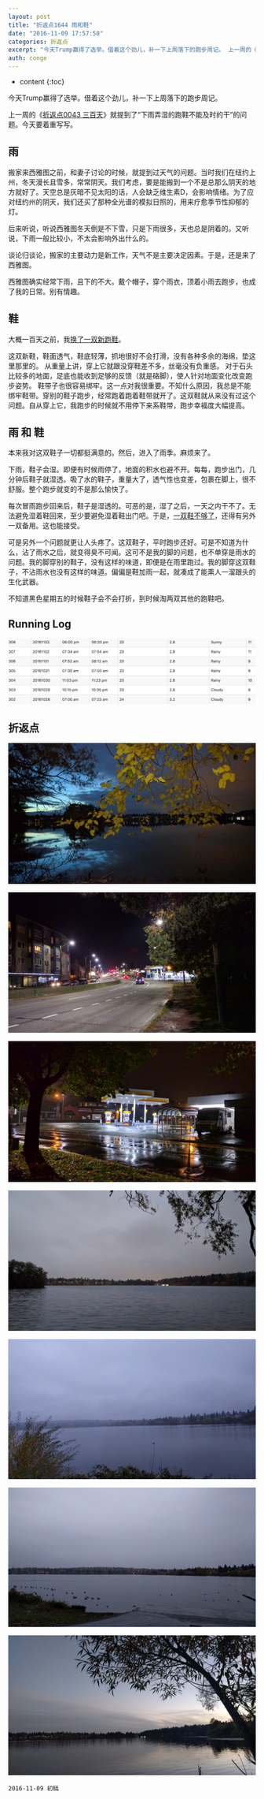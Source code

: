 ```yaml
---
layout: post
title: "折返点1644 雨和鞋"
date: "2016-11-09 17:57:50"
categories: 折返点
excerpt: "今天Trump赢得了选举。借着这个劲儿，补一下上周落下的跑步周记。 上一周的《折返点0043 三百天》就提到了“下雨弄湿的跑鞋不能及时的干”的问..."
auth: conge
---
```

* content
{:toc}

今天Trump赢得了选举。借着这个劲儿，补一下上周落下的跑步周记。

上一周的《[折返点0043 三百天](http://www.jianshu.com/p/c0859cd02ac0)》就提到了“下雨弄湿的跑鞋不能及时的干”的问题。今天要着重写写。

## 雨

搬家来西雅图之前，和妻子讨论的时候，就提到过天气的问题。当时我们在纽约上州，冬天漫长且雪多，常常阴天。我们考虑，要是能搬到一个不是总那么阴天的地方就好了。天空总是灰暗不见太阳的话，人会缺乏维生素D，会影响情绪。为了应对纽约州的阴天，我们还买了那种全光谱的模拟日照的，用来疗愈季节性抑郁的灯。

后来听说，听说西雅图冬天倒是不下雪，只是下雨很多，天也总是阴着的。又听说，下雨一般比较小，不太会影响外出什么的。

谈论归谈论，搬家的主要动力是新工作，天气不是主要决定因素。于是，还是来了西雅图。

西雅图确实经常下雨，且下的不大。戴个帽子，穿个雨衣，顶着小雨去跑步，也成了我的日常。别有情趣。

## 鞋

大概一百天之前，我[换了一双新跑鞋](http://www.jianshu.com/p/bcfc6db591ab)。

这双新鞋，鞋面透气，鞋底轻薄，抓地很好不会打滑，没有各种多余的海绵，垫这里那里的。
从重量上讲，穿上它就跟没穿鞋差不多，丝毫没有负重感。
对于石头比较多的地面，足底也能收到足够的反馈（就是硌脚），使人针对地面变化改变跑步姿势。
鞋带子也很容易绑牢。这一点对我很重要。不知什么原因，我总是不能绑牢鞋带。穿别的鞋子跑步，经常跑着跑着鞋带就开了。这双鞋就从来没有过这个问题。自从穿上它，我跑步的时候就不用停下来系鞋带，跑步幸福度大幅提高。

## 雨 和 鞋

本来我对这双鞋子一切都挺满意的。然后，进入了雨季。麻烦来了。

下雨，鞋子会湿。即便有时候雨停了，地面的积水也避不开。每每，跑步出门，几分钟后鞋子就湿透。吸了水的鞋子，重量大了，透气性也变差，包裹在脚上，很不舒服。整个跑步就变的不是那么愉快了。

每次冒雨跑步回来后，鞋子是湿透的。可恶的是，湿了之后，一天之内干不了。无法避免湿着鞋回来，至少要避免湿着鞋出门吧。于是，[一双鞋不够了](http://www.jianshu.com/p/5922525f9e52)，还得有另外一双备用。这也能接受。

可是另外一个问题就更让人头疼了。这双鞋子，平时跑步还好。可是不知道为什么，沾了雨水之后，就变得臭不可闻。这可不是我的脚的问题，也不单穿是雨水的问题。我的脚穿别的鞋子，没有这样的味道，即便是在雨里跑过。我的脚穿这双鞋子，不沾雨水也没有这样的味道。偏偏是鞋加雨一起，就凑成了能熏人一溜跟头的生化武器。

不知道黑色星期五的时候鞋子会不会打折，到时候淘两双其他的跑鞋吧。

## Running Log 

![Week 44 running log](/assets/images/折返点/118382-b8ed6b7f98280230.png)


## 折返点  
![20161028.jpg](/assets/images/折返点/118382-88017aac93c7fbe2.jpg)

![20161029.jpg](/assets/images/折返点/118382-ee759fbd2d93ebc5.jpg)

![20161030.jpg](/assets/images/折返点/118382-192241a3cc9bdfed.jpg)

![20161031.jpg](/assets/images/折返点/118382-40d3df1947d6e619.jpg)

![20161101.jpg](/assets/images/折返点/118382-73461f5a62cf5a97.jpg)

![20161102.jpg](/assets/images/折返点/118382-b78428a55c7d3bf3.jpg)

![20161103.jpg](/assets/images/折返点/118382-d061d1860ad7e6e9.jpg)



```
2016-11-09 初稿
```
